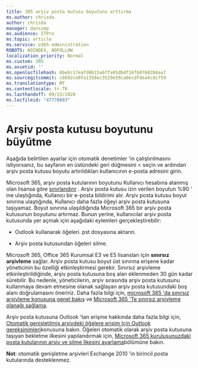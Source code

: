 ```yaml
---
title: 305 arşiv posta kutusu boyutunu arttırma
ms.author: chrisda
author: chrisda
manager: dansimp
ms.audience: ITPro
ms.topic: article
ms.service: o365-administration
ROBOTS: NOINDEX, NOFOLLOW
localization_priority: Normal
ms.custom: 305
ms.assetid: ''
ms.openlocfilehash: 6bebc17eafd8615a6ffa95dbdf16f60768204aa7
ms.sourcegitcommit: c6692ce0fa1358ec3529e59ca0ecdfdea4cdc759
ms.translationtype: MT
ms.contentlocale: tr-TR
ms.lasthandoff: 09/15/2020
ms.locfileid: "47778603"
---
```

# <a name="increase-the-archive-mailbox-size"></a>Arşiv posta kutusu boyutunu büyütme


Aşağıda belirtilen ayarlar için otomatik denetimler 'in çalıştırılmasını istiyorsanız, bu sayfanın en üstündeki geri düğmesini < seçin ve ardından arşiv posta kutusu boyutu artırıldıkları kullanıcının e-posta adresini girin.

Microsoft 365, arşiv posta kutularının boyutunu Kullanıcı hesabına atanmış olan lisansa göre [sınırlandırır](https://docs.microsoft.com/office365/servicedescriptions/exchange-online-service-description/exchange-online-limits#mailbox-storage-limits) . Arşiv posta kutusu izin verilen boyutun %90 ' ine ulaştığında, Kullanıcı bir e-posta bildirimi alır. Arşiv posta kutusu boyut sınırına ulaştığında, Kullanıcı daha fazla öğeyi arşiv posta kutusuna taşıyamaz. Boyut sınırına ulaşıldığında Microsoft 365 bir arşiv posta kutusunun boyutunu artırmaz. Bunun yerine, kullanıcılar arşiv posta kutusunda yer açmak için aşağıdaki eylemleri gerçekleştirebilir:

- Outlook kullanarak öğeleri. pst dosyasına aktarın.

- Arşiv posta kutusundan öğeleri silme.

Microsoft 365, Office 365 Kurumsal E3 ve E5 lisansları için **sınırsız arşivleme** sağlar. Arşiv posta kutusu boyut üst sınırına erişene kadar yöneticinin bu özelliği etkinleştirmesi gerekir. Sınırsız arşivleme etkinleştirildiğinde, arşiv posta kutusuna boş alan eklenmeden 30 gün kadar sürebilir. Bu nedenle, yöneticilerin, arşiv sırasında arşiv posta kutusunu kullanmaya devam etmesine olanak sağlayan arşiv posta kutusundaki boş alanı doğrulamasını öneririz. Daha fazla bilgi için, [microsoft 365 'da sınırsız arşivleme konusuna genel bakış](https://docs.microsoft.com/microsoft-365/compliance/unlimited-archiving) ve [Microsoft 365 'Te sınırsız arşivleme olanağı sağlama](https://docs.microsoft.com/microsoft-365/compliance/enable-unlimited-archiving).

Arşiv posta kutusuna Outlook 'tan erişme hakkında daha fazla bilgi için, [Otomatik genişletilmiş arşivdeki öğelere erişim Için Outlook gereksinimleri](https://docs.microsoft.com/microsoft-365/compliance/unlimited-archiving#outlook-requirements-for-accessing-items-in-an-auto-expanded-archive)konusuna bakın. Öğeleri otomatik olarak arşiv posta kutusuna taşıyan bekletme ilkesini yapılandırmak için, [Microsoft 365 kuruluşunuzdaki posta kutularının arşiv ve silme Ilkesini ayarlama](https://docs.microsoft.com/microsoft-365/compliance/set-up-an-archive-and-deletion-policy-for-mailboxes)bölümüne bakın.

**Not**: otomatik genişletme arşivleri Exchange 2010 'in birincil posta kutularında desteklenmez.
